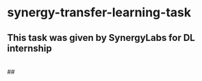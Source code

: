 # synergy-transfer-learning-task </br>

## This task was given by SynergyLabs for DL internship
</br>
## 
